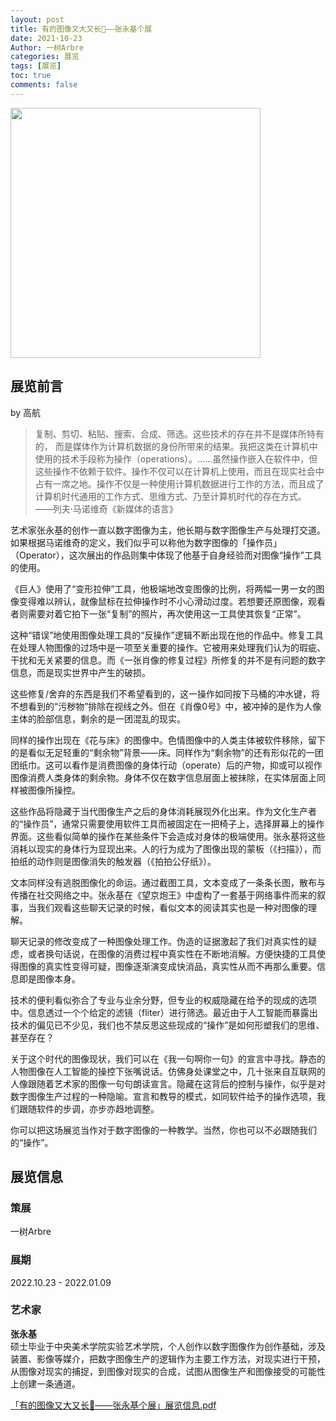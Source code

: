 ```yaml
---
layout: post
title: 有的图像又大又长🤪——张永基个展
date: 2021-10-23
Author: 一树Arbre
categories: 展览
tags: [展览]
toc: true
comments: false
--- 
```


<img src="https://s2.loli.net/2022/09/02/MnCwkvb93YfiGa6.jpg" width="400px" />


## 展览前言

by 高航

> 复制、剪切、粘贴、搜索、合成、筛选。这些技术的存在并不是媒体所特有的， 而是媒体作为计算机数据的身份所带来的结果。我把这类在计算机中使用的技术手段称为操作（operations）。……虽然操作嵌入在软件中，但这些操作不依赖于软件。操作不仅可以在计算机上使用，而且在现实社会中占有一席之地。操作不仅是一种使用计算机数据进行工作的方法，而且成了计算机时代通用的工作方式、思维方式、乃至计算机时代的存在方式。  
——列夫·马诺维奇《新媒体的语言》

艺术家张永基的创作一直以数字图像为主，他长期与数字图像生产与处理打交道。如果根据马诺维奇的定义，我们似乎可以称他为数字图像的「操作员」（Operator），这次展出的作品则集中体现了他基于自身经验而对图像“操作”工具的使用。

《巨人》使用了“变形拉伸”工具，他极端地改变图像的比例，将两幅一男一女的图像变得难以辨认，就像鼠标在拉伸操作时不小心滑动过度。若想要还原图像，观看者则需要对着它拍下一张“复制”的照片，再次使用这一工具使其恢复“正常”。

这种“错误”地使用图像处理工具的“反操作”逻辑不断出现在他的作品中。修复工具在处理人物图像的过场中是一项至关重要的操作。它被用来处理我们认为的瑕疵、干扰和无关紧要的信息。而《一张肖像的修复过程》所修复的并不是有问题的数字信息，而是现实世界中产生的破损。

这些修复/舍弃的东西是我们不希望看到的，这一操作如同按下马桶的冲水键，将不想看到的“污秽物”排除在视线之外。但在《肖像0号》中，被冲掉的是作为人像主体的脸部信息，剩余的是一团混乱的现实。

同样的操作出现在《花与床》的图像中。色情图像中的人类主体被软件移除，留下的是看似无足轻重的“剩余物”背景——床。同样作为“剩余物”的还有形似花的一团团纸巾。这可以看作是消费图像的身体行动（operate）后的产物，抑或可以视作图像消费人类身体的剩余物。身体不仅在数字信息层面上被抹除，在实体层面上同样被图像所操控。

这些作品将隐藏于当代图像生产之后的身体消耗展现外化出来。作为文化生产者的“操作员”，通常只需要使用软件工具而被固定在一把椅子上，选择屏幕上的操作界面。这些看似简单的操作在某些条件下会造成对身体的极端使用。张永基将这些消耗以现实的身体行为显现出来。人的行为成为了图像出现的蒙板（《扫描》），而拍纸的动作则是图像消失的触发器（《拍拍公仔纸》）。

文本同样没有逃脱图像化的命运。通过截图工具，文本变成了一条条长图，散布与传播在社交网络之中。张永基在《望京炮王》中虚构了一套基于网络事件而来的叙事，当我们观看这些聊天记录的时候，看似文本的阅读其实也是一种对图像的理解。

聊天记录的修改变成了一种图像处理工作。伪造的证据激起了我们对真实性的疑虑，或者换句话说，在图像的消费过程中真实性在不断地消解。方便快捷的工具使得图像的真实性变得可疑，图像逐渐演变成快消品，真实性从而不再那么重要。信息即是图像本身。

技术的便利看似弥合了专业与业余分野，但专业的权威隐藏在给予的现成的选项中。信息透过一个个给定的滤镜（fliter）进行筛选。最近由于人工智能而暴露出技术的偏见已不少见，我们也不禁反思这些现成的“操作”是如何形塑我们的思维、甚至存在？

关于这个时代的图像现状，我们可以在《我一句啊你一句》的宣言中寻找。静态的人物图像在人工智能的操控下张嘴说话。仿佛身处课堂之中，几十张来自互联网的人像跟随着艺术家的图像一句句朗读宣言。隐藏在这背后的控制与操作，似乎是对数字图像生产过程的一种隐喻。宣言和教导的模式，如同软件给予的操作选项，我们跟随软件的步调，亦步亦趋地调整。

你可以把这场展览当作对于数字图像的一种教学。当然，你也可以不必跟随我们的“操作”。

## 展览信息

### 策展

一树Arbre

### 展期

2022.10.23 - 2022.01.09

### 艺术家

**张永基**   
硕士毕业于中央美术学院实验艺术学院，个人创作以数字图像作为创作基础，涉及装置、影像等媒介，把数字图像生产的逻辑作为主要工作方法，对现实进行干预，从图像对现实的捕捉，到图像对现实的合成，试图从图像生产和图像接受的可能性上创建一条通道。

[「有的图像又大又长🤪——张永基个展」展览信息.pdf](https://github.com/valkao/arbre-art/blob/625d8a107471e7ede9ea54dc3f049e9dc99c07d5/pdf/%E3%80%8C%E6%9C%89%E7%9A%84%E5%9B%BE%E5%83%8F%E5%8F%88%E5%A4%A7%E5%8F%88%E9%95%BF%F0%9F%A4%AA%E3%80%8D%E5%B1%95%E8%A7%88%E4%BF%A1%E6%81%AF.pdf)
